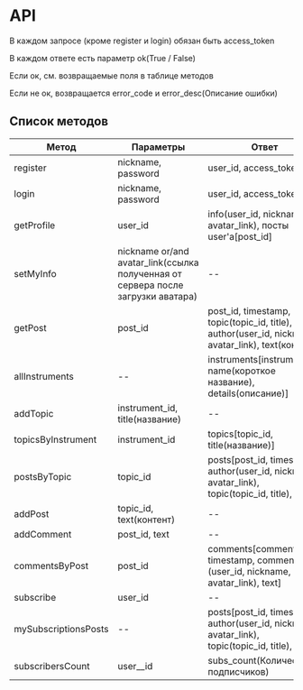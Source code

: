 # API

В каждом запросе (кроме register и login) обязан быть access_token

В каждом ответе есть параметр ok(True / False)

Если ок, см. возвращаемые поля в таблице методов

Если не ок, возвращается error_code и error_desc(Описание ошибки) 

## Список методов
| Метод | Параметры | Ответ |
| --- | --- | --- |
| register | nickname, password | user_id, access_token |
| login | nickname, password | user_id, access_token |
| getProfile | user_id | info(user_id, nickname, avatar_link), посты user'а[post_id] |
| setMyInfo | nickname or/and avatar_link(ссылка полученная от сервера после загрузки аватара) | -- |
| getPost | post_id | post_id, timestamp, topic(topic_id, title), author(user_id, nickname, avatar_link), text(контент) |
| allInstruments | -- | instruments[instrument_id, name(короткое название), details(описание)] |
| addTopic | instrument_id, title(название) | -- |
| topicsByInstrument | instrument_id | topics[topic_id, title(название)] |
| postsByTopic | topic_id | posts[post_id, timestamp, author(user_id, nickname, avatar_link), topic(topic_id, title), text] |
| addPost | topic_id, text(контент) | -- |
| addComment | post_id, text | -- |
| commentsByPost | post_id | comments[comment_id, timestamp, commenter (user_id, nickname, avatar_link), text] |
| subscribe | user_id | -- |
| mySubscriptionsPosts| -- | posts[post_id, timestamp, author(user_id, nickname, avatar_link), topic(topic_id, title), text] |
| subscribersCount | user__id | subs_count(Количество подписчиков) |